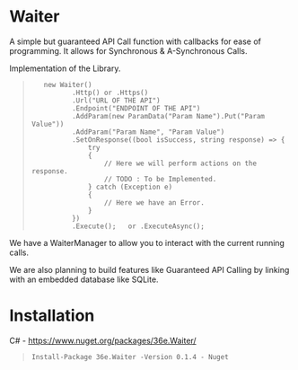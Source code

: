 # Waiter
A simple but guaranteed API Call function with callbacks for ease of programming.
It allows for Synchronous & A-Synchronous Calls.

Implementation of the Library.

>        new Waiter()
>               .Http() or .Https()
>               .Url("URL OF THE API")
>               .Endpoint("ENDPOINT OF THE API")
>               .AddParam(new ParamData("Param Name").Put("Param Value"))
>               .AddParam("Param Name", "Param Value")
>               .SetOnResponse((bool isSuccess, string response) => {
>                   try
>                   {
>                       // Here we will perform actions on the response.
>                       // TODO : To be Implemented.
>                   } catch (Exception e)
>                   {
>                       // Here we have an Error.
>                   }
>               })
>               .Execute();   or .ExecuteAsync();

We have a WaiterManager to allow you to interact with the current running calls.

We are also planning to build features like Guaranteed API Calling by linking with an embedded database like SQLite.

# Installation
C# - https://www.nuget.org/packages/36e.Waiter/
>     Install-Package 36e.Waiter -Version 0.1.4 - Nuget
